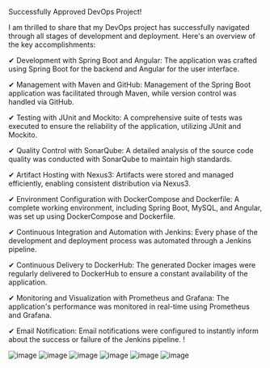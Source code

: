 Successfully Approved DevOps Project!

I am thrilled to share that my DevOps project has successfully navigated through all stages of development and deployment. Here's an overview of the key accomplishments:

✔ Development with Spring Boot and Angular: The application was crafted using Spring Boot for the backend and Angular for the user interface.

✔ Management with Maven and GitHub: Management of the Spring Boot application was facilitated through Maven, while version control was handled via GitHub.

✔ Testing with JUnit and Mockito: A comprehensive suite of tests was executed to ensure the reliability of the application, utilizing JUnit and Mockito.

✔ Quality Control with SonarQube: A detailed analysis of the source code quality was conducted with SonarQube to maintain high standards.

✔ Artifact Hosting with Nexus3: Artifacts were stored and managed efficiently, enabling consistent distribution via Nexus3.

✔ Environment Configuration with DockerCompose and Dockerfile: A complete working environment, including Spring Boot, MySQL, and Angular, was set up using DockerCompose and Dockerfile.

✔ Continuous Integration and Automation with Jenkins: Every phase of the development and deployment process was automated through a Jenkins pipeline.

✔ Continuous Delivery to DockerHub: The generated Docker images were regularly delivered to DockerHub to ensure a constant availability of the application.

✔ Monitoring and Visualization with Prometheus and Grafana: The application's performance was monitored in real-time using Prometheus and Grafana.

✔ Email Notification: Email notifications were configured to instantly inform about the success or failure of the Jenkins pipeline. !

![image](https://github.com/user-attachments/assets/f9b505a0-340f-497a-8e25-f078e504c3ba)
![image](https://github.com/user-attachments/assets/b1c03cd3-5a31-43ea-a6b0-e318bbd3b5b2)
![image](https://github.com/user-attachments/assets/99c8ec50-dcf8-473d-a6d7-7f33d4a49cb5)
![image](https://github.com/user-attachments/assets/3145c455-6f52-4678-ab5f-2d5b40aa8565)
![image](https://github.com/user-attachments/assets/684c292a-668e-42b4-8baa-88ec0db85e6b)
![image](https://github.com/user-attachments/assets/c9589219-4dee-4a89-9931-594dcfaafbe0)

